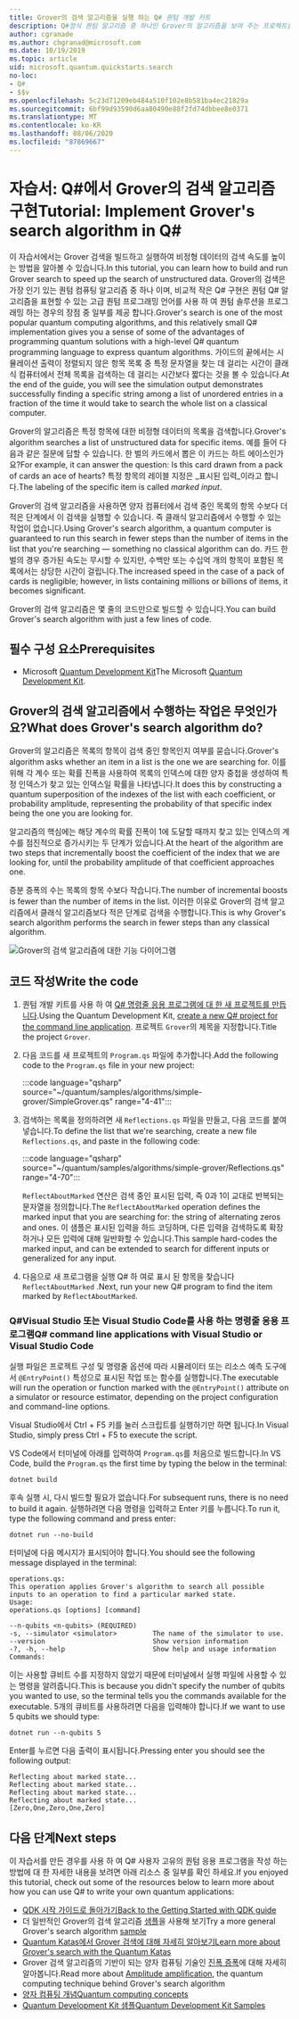 ```yaml
---
title: Grover의 검색 알고리즘을 실행 하는 Q# 퀀텀 개발 키트
description: Q#정식 퀀텀 알고리즘 중 하나인 Grover의 알고리즘을 보여 주는 프로젝트를 빌드합니다.
author: cgranade
ms.author: chgranad@microsoft.com
ms.date: 10/19/2019
ms.topic: article
uid: microsoft.quantum.quickstarts.search
no-loc:
- Q#
- $$v
ms.openlocfilehash: 5c23d71209eb484a510f102e8b581ba4ec21829a
ms.sourcegitcommit: 6bf99d93590d6aa80490e88f2fd74dbbee8e0371
ms.translationtype: MT
ms.contentlocale: ko-KR
ms.lasthandoff: 08/06/2020
ms.locfileid: "87869667"
---
```

# <a name="tutorial-implement-grovers-search-algorithm-in-q"></a><span data-ttu-id="47813-103">자습서: Q\#에서 Grover의 검색 알고리즘 구현</span><span class="sxs-lookup"><span data-stu-id="47813-103">Tutorial: Implement Grover's search algorithm in Q\#</span></span>

<span data-ttu-id="47813-104">이 자습서에서는 Grover 검색을 빌드하고 실행하여 비정형 데이터의 검색 속도를 높이는 방법을 알아볼 수 있습니다.</span><span class="sxs-lookup"><span data-stu-id="47813-104">In this tutorial, you can learn how to build and run Grover search to speed up the search of unstructured data.</span></span>  <span data-ttu-id="47813-105">Grover의 검색은 가장 인기 있는 퀀텀 컴퓨팅 알고리즘 중 하나 이며, 비교적 작은 Q# 구현은 퀀텀 Q# 알고리즘을 표현할 수 있는 고급 퀀텀 프로그래밍 언어를 사용 하 여 퀀텀 솔루션을 프로그래밍 하는 경우의 장점 중 일부를 제공 합니다.</span><span class="sxs-lookup"><span data-stu-id="47813-105">Grover's search is one of the most popular quantum computing algorithms, and this relatively small Q# implementation gives you a sense of some of the advantages of programming quantum solutions with a high-level Q# quantum programming language to express quantum algorithms.</span></span>  <span data-ttu-id="47813-106">가이드의 끝에서는 시뮬레이션 출력이 정렬되지 않은 항목 목록 중 특정 문자열을 찾는 데 걸리는 시간이 클래식 컴퓨터에서 전체 목록을 검색하는 데 걸리는 시간보다 짧다는 것을 볼 수 있습니다.</span><span class="sxs-lookup"><span data-stu-id="47813-106">At the end of the guide, you will see the simulation output demonstrates successfully finding a specific string among a list of unordered entries in a fraction of the time it would take to search the whole list on a classical computer.</span></span>

<span data-ttu-id="47813-107">Grover의 알고리즘은 특정 항목에 대한 비정형 데이터의 목록을 검색합니다.</span><span class="sxs-lookup"><span data-stu-id="47813-107">Grover's algorithm searches a list of unstructured data for specific items.</span></span> <span data-ttu-id="47813-108">예를 들어 다음과 같은 질문에 답할 수 있습니다. 한 벌의 카드에서 뽑은 이 카드는 하트 에이스인가요?</span><span class="sxs-lookup"><span data-stu-id="47813-108">For example, it can answer the question: Is this card drawn from a pack of cards an ace of hearts?</span></span> <span data-ttu-id="47813-109">특정 항목의 레이블 지정은 _표시된 입력_이라고 합니다.</span><span class="sxs-lookup"><span data-stu-id="47813-109">The labeling of the specific item is called _marked input_.</span></span>

<span data-ttu-id="47813-110">Grover의 검색 알고리즘을 사용하면 양자 컴퓨터에서 검색 중인 목록의 항목 수보다 더 적은 단계에서 이 검색을 실행할 수 있습니다. 즉 클래식 알고리즘에서 수행할 수 있는 작업이 없습니다.</span><span class="sxs-lookup"><span data-stu-id="47813-110">Using Grover's search algorithm, a quantum computer is guaranteed to run this search in fewer steps than the number of items in the list that you're searching — something no classical algorithm can do.</span></span> <span data-ttu-id="47813-111">카드 한 벌의 경우 증가된 속도는 무시할 수 있지만, 수백만 또는 수십억 개의 항목이 포함된 목록에서는 상당한 시간이 걸립니다.</span><span class="sxs-lookup"><span data-stu-id="47813-111">The increased speed in the case of a pack of cards is negligible; however, in lists containing millions or billions of items, it becomes significant.</span></span>

<span data-ttu-id="47813-112">Grover의 검색 알고리즘은 몇 줄의 코드만으로 빌드할 수 있습니다.</span><span class="sxs-lookup"><span data-stu-id="47813-112">You can build Grover's search algorithm with just a few lines of code.</span></span>

## <a name="prerequisites"></a><span data-ttu-id="47813-113">필수 구성 요소</span><span class="sxs-lookup"><span data-stu-id="47813-113">Prerequisites</span></span>

- <span data-ttu-id="47813-114">Microsoft [Quantum Development Kit][install]</span><span class="sxs-lookup"><span data-stu-id="47813-114">The Microsoft [Quantum Development Kit][install].</span></span>

## <a name="what-does-grovers-search-algorithm-do"></a><span data-ttu-id="47813-115">Grover의 검색 알고리즘에서 수행하는 작업은 무엇인가요?</span><span class="sxs-lookup"><span data-stu-id="47813-115">What does Grover's search algorithm do?</span></span>

<span data-ttu-id="47813-116">Grover의 알고리즘은 목록의 항목이 검색 중인 항목인지 여부를 묻습니다.</span><span class="sxs-lookup"><span data-stu-id="47813-116">Grover's algorithm asks whether an item in a list is the one we are searching for.</span></span> <span data-ttu-id="47813-117">이를 위해 각 계수 또는 확률 진폭을 사용하여 목록의 인덱스에 대한 양자 중첩을 생성하여 특정 인덱스가 찾고 있는 인덱스일 확률을 나타냅니다.</span><span class="sxs-lookup"><span data-stu-id="47813-117">It does this by constructing a quantum superposition of the indexes of the list with each coefficient, or probability amplitude, representing the probability of that specific index being the one you are looking for.</span></span>

<span data-ttu-id="47813-118">알고리즘의 핵심에는 해당 계수의 확률 진폭이 1에 도달할 때까지 찾고 있는 인덱스의 계수를 점진적으로 증가시키는 두 단계가 있습니다.</span><span class="sxs-lookup"><span data-stu-id="47813-118">At the heart of the algorithm are two steps that incrementally boost the coefficient of the index that we are looking for, until the probability amplitude of that coefficient approaches one.</span></span>

<span data-ttu-id="47813-119">증분 증폭의 수는 목록의 항목 수보다 작습니다.</span><span class="sxs-lookup"><span data-stu-id="47813-119">The number of incremental boosts is fewer than the number of items in the list.</span></span> <span data-ttu-id="47813-120">이러한 이유로 Grover의 검색 알고리즘에서 클래식 알고리즘보다 적은 단계로 검색을 수행합니다.</span><span class="sxs-lookup"><span data-stu-id="47813-120">This is why Grover's search algorithm performs the search in fewer steps than any classical algorithm.</span></span>

![Grover의 검색 알고리즘에 대한 기능 다이어그램](~/media/grover.png)

## <a name="write-the-code"></a><span data-ttu-id="47813-122">코드 작성</span><span class="sxs-lookup"><span data-stu-id="47813-122">Write the code</span></span>

1. <span data-ttu-id="47813-123">퀀텀 개발 키트를 사용 하 여 [ Q# 명령줄 응용 프로그램에 대 한 새 프로젝트를 만듭니다](xref:microsoft.quantum.install.standalone).</span><span class="sxs-lookup"><span data-stu-id="47813-123">Using the Quantum Development Kit, [create a new Q# project for the command line application](xref:microsoft.quantum.install.standalone).</span></span> <span data-ttu-id="47813-124">프로젝트 `Grover`의 제목을 지정합니다.</span><span class="sxs-lookup"><span data-stu-id="47813-124">Title the project `Grover`.</span></span>

1. <span data-ttu-id="47813-125">다음 코드를 새 프로젝트의 `Program.qs` 파일에 추가합니다.</span><span class="sxs-lookup"><span data-stu-id="47813-125">Add the following code to the `Program.qs` file in your new project:</span></span>

    :::code language="qsharp" source="~/quantum/samples/algorithms/simple-grover/SimpleGrover.qs" range="4-41":::

1. <span data-ttu-id="47813-126">검색하는 목록을 정의하려면 새 `Reflections.qs` 파일을 만들고, 다음 코드를 붙여넣습니다.</span><span class="sxs-lookup"><span data-stu-id="47813-126">To define the list that we're searching, create a new file `Reflections.qs`, and paste in the following code:</span></span>

    :::code language="qsharp" source="~/quantum/samples/algorithms/simple-grover/Reflections.qs" range="4-70":::

    <span data-ttu-id="47813-127">`ReflectAboutMarked` 연산은 검색 중인 표시된 입력, 즉 0과 1이 교대로 반복되는 문자열을 정의합니다.</span><span class="sxs-lookup"><span data-stu-id="47813-127">The `ReflectAboutMarked` operation defines the marked input that you are searching for: the string of alternating zeros and ones.</span></span> <span data-ttu-id="47813-128">이 샘플은 표시된 입력을 하드 코딩하며, 다른 입력을 검색하도록 확장하거나 모든 입력에 대해 일반화할 수 있습니다.</span><span class="sxs-lookup"><span data-stu-id="47813-128">This sample hard-codes the marked input, and can be extended to search for different inputs or generalized for any input.</span></span>

1. <span data-ttu-id="47813-129">다음으로 새 프로그램을 실행 Q# 하 여로 표시 된 항목을 찾습니다 `ReflectAboutMarked` .</span><span class="sxs-lookup"><span data-stu-id="47813-129">Next, run your new Q# program to find the item marked by `ReflectAboutMarked`.</span></span>

### <a name="no-locq-command-line-applications-with-visual-studio-or-visual-studio-code"></a><span data-ttu-id="47813-130">Q#Visual Studio 또는 Visual Studio Code를 사용 하는 명령줄 응용 프로그램</span><span class="sxs-lookup"><span data-stu-id="47813-130">Q# command line applications with Visual Studio or Visual Studio Code</span></span>

<span data-ttu-id="47813-131">실행 파일은 프로젝트 구성 및 명령줄 옵션에 따라 시뮬레이터 또는 리소스 예측 도구에서 `@EntryPoint()` 특성으로 표시된 작업 또는 함수를 실행합니다.</span><span class="sxs-lookup"><span data-stu-id="47813-131">The executable will run the operation or function marked with the `@EntryPoint()` attribute on a simulator or resource estimator, depending on the project configuration and command-line options.</span></span>

<span data-ttu-id="47813-132">Visual Studio에서 Ctrl + F5 키를 눌러 스크립트를 실행하기만 하면 됩니다.</span><span class="sxs-lookup"><span data-stu-id="47813-132">In Visual Studio, simply press Ctrl + F5 to execute the script.</span></span>

<span data-ttu-id="47813-133">VS Code에서 터미널에 아래를 입력하여 `Program.qs`를 처음으로 빌드합니다.</span><span class="sxs-lookup"><span data-stu-id="47813-133">In VS Code, build the `Program.qs` the first time by typing the below in the terminal:</span></span>

```Command line
dotnet build
```

<span data-ttu-id="47813-134">후속 실행 시, 다시 빌드할 필요가 없습니다.</span><span class="sxs-lookup"><span data-stu-id="47813-134">For subsequent runs, there is no need to build it again.</span></span> <span data-ttu-id="47813-135">실행하려면 다음 명령을 입력하고 Enter 키를 누릅니다.</span><span class="sxs-lookup"><span data-stu-id="47813-135">To run it, type the following command and press enter:</span></span>

```Command line
dotnet run --no-build
```

<span data-ttu-id="47813-136">터미널에 다음 메시지가 표시되어야 합니다.</span><span class="sxs-lookup"><span data-stu-id="47813-136">You should see the following message displayed in the terminal:</span></span>

```
operations.qs:
This operation applies Grover's algorithm to search all possible inputs to an operation to find a particular marked state.
Usage:
operations.qs [options] [command]

--n-qubits <n-qubits> (REQUIRED)
-s, --simulator <simulator>         The name of the simulator to use.
--version                           Show version information
-?, -h, --help                      Show help and usage information
Commands:
```

<span data-ttu-id="47813-137">이는 사용할 큐비트 수를 지정하지 않았기 때문에 터미널에서 실행 파일에 사용할 수 있는 명령을 알려줍니다.</span><span class="sxs-lookup"><span data-stu-id="47813-137">This is because you didn't specify the number of qubits you wanted to use, so the terminal tells you the commands available for the executable.</span></span> <span data-ttu-id="47813-138">5개의 큐비트를 사용하려면 다음을 입력해야 합니다.</span><span class="sxs-lookup"><span data-stu-id="47813-138">If we want to use 5 qubits we should type:</span></span>

```Command line
dotnet run --n-qubits 5
```

<span data-ttu-id="47813-139">Enter를 누르면 다음 출력이 표시됩니다.</span><span class="sxs-lookup"><span data-stu-id="47813-139">Pressing enter you should see the following output:</span></span>

```
Reflecting about marked state...
Reflecting about marked state...
Reflecting about marked state...
Reflecting about marked state...
[Zero,One,Zero,One,Zero]
```

## <a name="next-steps"></a><span data-ttu-id="47813-140">다음 단계</span><span class="sxs-lookup"><span data-stu-id="47813-140">Next steps</span></span>

<span data-ttu-id="47813-141">이 자습서를 만든 경우를 사용 하 여 Q# 사용자 고유의 퀀텀 응용 프로그램을 작성 하는 방법에 대 한 자세한 내용을 보려면 아래 리소스 중 일부를 확인 하세요.</span><span class="sxs-lookup"><span data-stu-id="47813-141">If you enjoyed this tutorial, check out some of the resources below to learn more about how you can use Q# to write your own quantum applications:</span></span>

- [<span data-ttu-id="47813-142">QDK 시작 가이드로 돌아가기</span><span class="sxs-lookup"><span data-stu-id="47813-142">Back to the Getting Started with QDK guide</span></span>](xref:microsoft.quantum.welcome)
- <span data-ttu-id="47813-143">더 일반적인 Grover의 검색 알고리즘 [샘플](https://github.com/microsoft/Quantum/tree/master/samples/algorithms/database-search)을 사용해 보기</span><span class="sxs-lookup"><span data-stu-id="47813-143">Try a more general Grover's search algorithm [sample](https://github.com/microsoft/Quantum/tree/master/samples/algorithms/database-search)</span></span>
- [<span data-ttu-id="47813-144">Quantum Katas에서 Grover 검색에 대해 자세히 알아보기</span><span class="sxs-lookup"><span data-stu-id="47813-144">Learn more about Grover's search with the Quantum Katas</span></span>](xref:microsoft.quantum.overview.katas)
- <span data-ttu-id="47813-145">Grover 검색 알고리즘의 기반이 되는 양자 컴퓨팅 기술인 [진폭 증폭][amplitude-amplification]에 대해 자세히 알아봅니다.</span><span class="sxs-lookup"><span data-stu-id="47813-145">Read more about [Amplitude amplification][amplitude-amplification], the quantum computing technique behind Grover's search algorithm</span></span>
- [<span data-ttu-id="47813-146">양자 컴퓨팅 개념</span><span class="sxs-lookup"><span data-stu-id="47813-146">Quantum computing concepts</span></span>](xref:microsoft.quantum.concepts.intro)
- [<span data-ttu-id="47813-147">Quantum Development Kit 샘플</span><span class="sxs-lookup"><span data-stu-id="47813-147">Quantum Development Kit Samples</span></span>](https://docs.microsoft.com/samples/browse/?products=qdk)

<!-- LINKS -->

[install]: xref:microsoft.quantum.install
[amplitude-amplification]: xref:microsoft.quantum.libraries.standard.algorithms#amplitude-amplification
